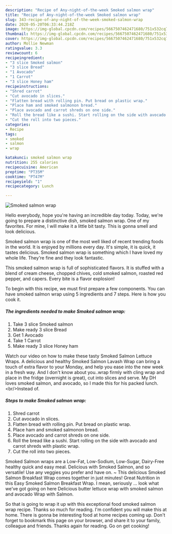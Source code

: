 ```yaml
---
description: "Recipe of Any-night-of-the-week Smoked salmon wrap"
title: "Recipe of Any-night-of-the-week Smoked salmon wrap"
slug: 343-recipe-of-any-night-of-the-week-smoked-salmon-wrap
date: 2020-05-20T06:33:44.218Z
image: https://img-global.cpcdn.com/recipes/5667507462471680/751x532cq70/smoked-salmon-wrap-recipe-main-photo.jpg
thumbnail: https://img-global.cpcdn.com/recipes/5667507462471680/751x532cq70/smoked-salmon-wrap-recipe-main-photo.jpg
cover: https://img-global.cpcdn.com/recipes/5667507462471680/751x532cq70/smoked-salmon-wrap-recipe-main-photo.jpg
author: Mollie Newman
ratingvalue: 3.3
reviewcount: 6
recipeingredient:
- "3 slice Smoked salmon"
- "3 slice Bread"
- "1 Avocado"
- "1 Carrot"
- "3 slice Honey ham"
recipeinstructions:
- "Shred carrot"
- "Cut avocado in slices."
- "Flatten bread with rolling pin. Put bread on plastic wrap."
- "Place ham and smoked salmonon bread."
- "Place avocado and carrot shreds on one side."
- "Roll the bread like a sushi. Start rolling on the side with avocado and carrot shreds with plastic wrap."
- "Cut the roll into two pieces."
categories:
- Recipe
tags:
- smoked
- salmon
- wrap

katakunci: smoked salmon wrap 
nutrition: 255 calories
recipecuisine: American
preptime: "PT35M"
cooktime: "PT47M"
recipeyield: "1"
recipecategory: Lunch

---
```



![Smoked salmon wrap](https://img-global.cpcdn.com/recipes/5667507462471680/751x532cq70/smoked-salmon-wrap-recipe-main-photo.jpg)

Hello everybody, hope you're having an incredible day today. Today, we're going to prepare a distinctive dish, smoked salmon wrap. One of my favorites. For mine, I will make it a little bit tasty. This is gonna smell and look delicious.

Smoked salmon wrap is one of the most well liked of recent trending foods in the world. It is enjoyed by millions every day. It's simple, it is quick, it tastes delicious. Smoked salmon wrap is something which I have loved my whole life. They're fine and they look fantastic.

This smoked salmon wrap is full of sophisticated flavors. It is stuffed with a blend of cream cheese, chopped chives, cold smoked salmon, roasted red pepper, and capers. Every bite is a flavor explosion!


To begin with this recipe, we must first prepare a few components. You can have smoked salmon wrap using 5 ingredients and 7 steps. Here is how you cook it.

<!--inarticleads1-->

##### The ingredients needed to make Smoked salmon wrap:

1. Take 3 slice Smoked salmon
1. Make ready 3 slice Bread
1. Get 1 Avocado
1. Take 1 Carrot
1. Make ready 3 slice Honey ham


Watch our video on how to make these tasty Smoked Salmon Lettuce Wraps. A delicious and healthy Smoked Salmon Lavash Wrap can bring a touch of extra flavor to your Monday, and help you ease into the new week in a fresh way. And I don&#39;t know about you..wrap firmly with cling wrap and place in the fridge (overnight is great), cut into slices and serve. My DH loves smoked salmon, and avocado, so I made this for his packed lunch.&lt;br/&gt;Instead of. 

<!--inarticleads2-->

##### Steps to make Smoked salmon wrap:

1. Shred carrot
1. Cut avocado in slices.
1. Flatten bread with rolling pin. Put bread on plastic wrap.
1. Place ham and smoked salmonon bread.
1. Place avocado and carrot shreds on one side.
1. Roll the bread like a sushi. Start rolling on the side with avocado and carrot shreds with plastic wrap.
1. Cut the roll into two pieces.


Smoked Salmon wraps are a Low-Fat, Low-Sodium, Low-Sugar, Dairy-Free healthy quick and easy meal. Delicious with Smoked Salmon, and so versatile! Use any veggies you prefer and have on. ~ This delicious Smoked Salmon Breakfast Wrap comes together in just minutes! Great Nutrition in this Easy Smoked Salmon Breakfast Wrap. I mean, seriously … look what we&#39;ve got going on here Delicious butter lettuce wrap with smoked salmon and avocado Wrap with Salmon. 

So that is going to wrap it up with this exceptional food smoked salmon wrap recipe. Thanks so much for reading. I'm confident you will make this at home. There is gonna be interesting food at home recipes coming up. Don't forget to bookmark this page on your browser, and share it to your family, colleague and friends. Thanks again for reading. Go on get cooking!

